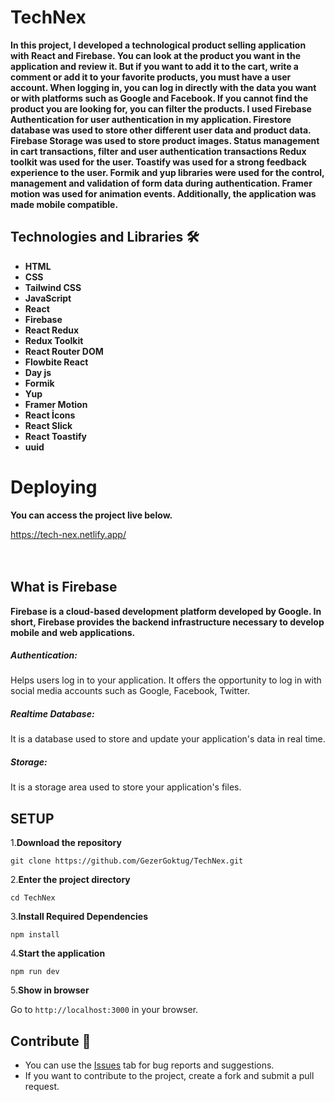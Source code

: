 # TechNex
**<p>In this project, I developed a technological product selling application with React and Firebase. You can look at the product you want in the application and review it. But if you want to add it to the cart, write a comment or add it to your favorite products, you must have a user account. When logging in, you can log in directly with the data you want or with platforms such as Google and Facebook. If you cannot find the product you are looking for, you can filter the products. I used Firebase Authentication for user authentication in my application. Firestore database was used to store other different user data and product data. Firebase Storage was used to store product images. Status management in cart transactions, filter and user authentication transactions Redux toolkit was used for the user. Toastify was used for a strong feedback experience to the user. Formik and yup libraries were used for the control, management and validation of form data during authentication. Framer motion was used for animation events. Additionally, the application was made mobile compatible.</p>**



## Technologies and Libraries 🛠️
<strong><ul>
<li>HTML </li>  
<li>CSS</li>  
<li>Tailwind CSS</li>  
<li>JavaScript</li>  
<li>React</li>  
<li>Firebase</li>  
<li>React Redux</li>  
<li>Redux Toolkit</li>  
<li>React Router DOM</li>
<li>Flowbite React</li>
<li>Day js</li>
<li>Formik</li>  
<li>Yup</li>  
<li>Framer Motion</li>
<li>React İcons</li>  
<li>React Slick</li>  
<li>React Toastify</li>  
<li>uuid</li>   
</ul></strong>




# Deploying

**<p>You can access the project live below.</p>**

<a href="https://tech-nex.netlify.app/">https://tech-nex.netlify.app/</a>
<br>
<br>
<br>





## What is Firebase

**<p>Firebase is a cloud-based development platform developed by Google. In short, Firebase provides the backend infrastructure necessary to develop mobile and web applications.</p>**


 <h5>Authentication:</h5> 
Helps users log in to your application. It offers the opportunity to log in with social media accounts such as Google, Facebook, Twitter.


 <h5>Realtime Database:</h5> 
It is a database used to store and update your application's data in real time.

<h5>Storage: </h5> 
It is a storage area used to store your application's files.






















## SETUP

1.**Download the repository**

```
git clone https://github.com/GezerGoktug/TechNex.git
```

2.**Enter the project directory**

```
cd TechNex
```

3.**Install Required Dependencies**

```
npm install
```

4.**Start the application**

```
npm run dev
```

5.**Show in browser**

Go to `http://localhost:3000` in your browser.




## Contribute 🤝

- You can use the [Issues](https://github.com/GezerGoktug/TechNex) tab for bug reports and suggestions.
- If you want to contribute to the project, create a fork and submit a pull request.

